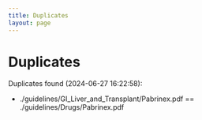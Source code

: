 ```yaml
---
title: Duplicates
layout: page
---
```


# Duplicates

Duplicates found (2024-06-27 16:22:58):

- ./guidelines/GI_Liver_and_Transplant/Pabrinex.pdf == ./guidelines/Drugs/Pabrinex.pdf